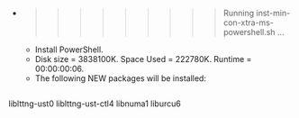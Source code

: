 * >>>>>>>>> Running inst-min-con-xtra-ms-powershell.sh ...
  * Install PowerShell.
  * Disk size = 3838100K. Space Used = 222780K. Runtime = 00:00:00:06.
  * The following NEW packages will be installed:
  ```bash
liblttng-ust0 liblttng-ust-ctl4 libnuma1 liburcu6
  ```
